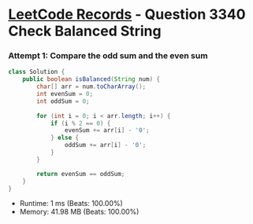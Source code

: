 # [LeetCode Records](../../README.md) - Question 3340 Check Balanced String

### Attempt 1: Compare the odd sum and the even sum
```java
class Solution {
    public boolean isBalanced(String num) {
        char[] arr = num.toCharArray();
        int evenSum = 0;
        int oddSum = 0;
        
        for (int i = 0; i < arr.length; i++) {
            if (i % 2 == 0) {
                evenSum += arr[i] - '0';
            } else {
                oddSum += arr[i] - '0';
            }
        }

        return evenSum == oddSum;
    }
}
```
- Runtime: 1 ms (Beats: 100.00%)
- Memory: 41.98 MB (Beats: 100.00%)

<br>
